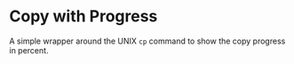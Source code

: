 # Copy with Progress

A simple wrapper around the UNIX `cp` command to show the copy progress in percent.
